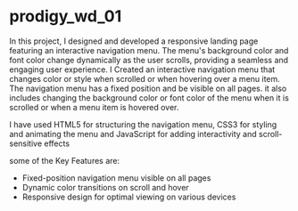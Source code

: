 # prodigy_wd_01
In this project, I designed and developed a responsive landing page featuring an interactive navigation menu. The menu's background color and font color change dynamically as the user scrolls,
providing a seamless and engaging user experience.
I Created an interactive navigation menu that changes color or style when scrolled or when hovering over a menu item. The navigation menu has a fixed position and be visible on all pages.
it also includes changing the background color or font color of the menu when it is scrolled or when a menu item is hovered over.

I have used HTML5 for structuring the navigation menu, CSS3 for styling and animating the menu and JavaScript for adding interactivity and scroll-sensitive effects

some of the Key Features are:

- Fixed-position navigation menu visible on all pages
- Dynamic color transitions on scroll and hover
- Responsive design for optimal viewing on various devices

